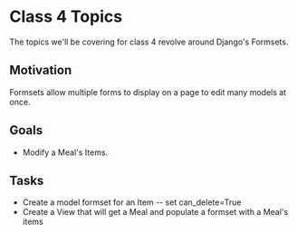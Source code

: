 Class 4 Topics
==============

The topics we'll be covering for class 4 revolve around Django's Formsets.

Motivation
----------

Formsets allow multiple forms to display on a page to edit many models at once.

Goals
-----

 - Modify a Meal's Items.

Tasks
-----

 - Create a model formset for an Item -- set can_delete=True
 - Create a View that will get a Meal and populate a formset with a Meal's items
